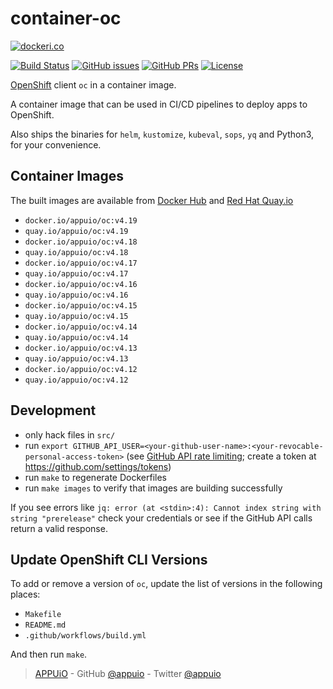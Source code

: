 # container-oc

[![dockeri.co](http://dockeri.co/image/appuio/oc)](https://hub.docker.com/r/appuio/oc/)

[![Build Status](https://img.shields.io/docker/cloud/build/appuio/oc.svg)](https://hub.docker.com/r/appuio/oc/builds
) [![GitHub issues](https://img.shields.io/github/issues-raw/appuio/container-oc.svg)](https://github.com/appuio/container-oc/issues
) [![GitHub PRs](https://img.shields.io/github/issues-pr-raw/appuio/container-oc.svg)](https://github.com/appuio/container-oc/pulls
) [![License](https://img.shields.io/github/license/appuio/container-oc.svg)](https://github.com/appuio/container-oc/blob/master/LICENSE)

[OpenShift][] client `oc` in a container image.

A container image that can be used in CI/CD pipelines to deploy apps to OpenShift.

Also ships the binaries for `helm`, `kustomize`, `kubeval`, `sops`, `yq` and Python3, for your convenience.

## Container Images

The built images are available from [Docker Hub][hub] and [Red Hat Quay.io][quay]

- `docker.io/appuio/oc:v4.19`
- `quay.io/appuio/oc:v4.19`
- `docker.io/appuio/oc:v4.18`
- `quay.io/appuio/oc:v4.18`
- `docker.io/appuio/oc:v4.17`
- `quay.io/appuio/oc:v4.17`
- `docker.io/appuio/oc:v4.16`
- `quay.io/appuio/oc:v4.16`
- `docker.io/appuio/oc:v4.15`
- `quay.io/appuio/oc:v4.15`
- `docker.io/appuio/oc:v4.14`
- `quay.io/appuio/oc:v4.14`
- `docker.io/appuio/oc:v4.13`
- `quay.io/appuio/oc:v4.13`
- `docker.io/appuio/oc:v4.12`
- `quay.io/appuio/oc:v4.12`

## Development

- only hack files in `src/`
- run `export GITHUB_API_USER=<your-github-user-name>:<your-revocable-personal-access-token>`
  (see [GitHub API rate limiting][api-limit]; create a token at https://github.com/settings/tokens)
- run `make` to regenerate Dockerfiles
- run `make images` to verify that images are building successfully

If you see errors like `jq: error (at <stdin>:4): Cannot index string with string "prerelease"` check your credentials or see if the GitHub API calls return a valid response.

## Update OpenShift CLI Versions

To add or remove a version of `oc`, update the list of versions in the following places:

- `Makefile`
- `README.md`
- `.github/workflows/build.yml`

And then run `make`.

> [APPUiO](https://appuio.ch) -
> GitHub [@appuio](https://github.com/appuio) -
> Twitter [@appuio](https://twitter.com/appuio)

[hub]: https://hub.docker.com/r/appuio/oc/tags
[quay]: https://quay.io/repository/appuio/oc?tab=tags
[OpenShift]: https://github.com/openshift/origin
[api-limit]: https://developer.github.com/v3/#rate-limiting
[seiso]: https://github.com/appuio/seiso
